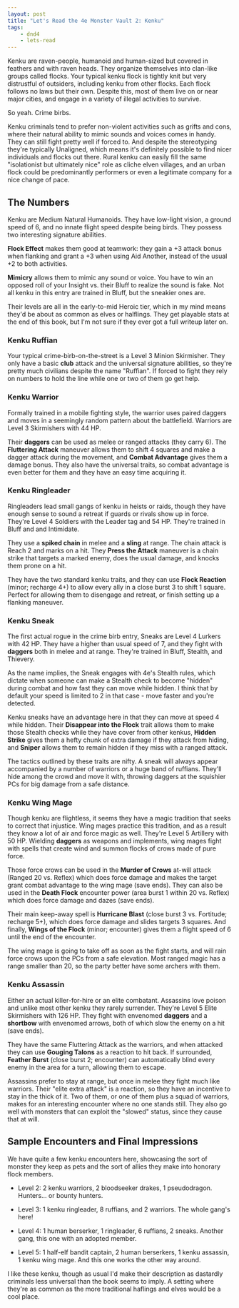 ```yaml
---
layout: post
title: "Let's Read the 4e Monster Vault 2: Kenku"
tags:
    - dnd4
    - lets-read
---
```


Kenku are raven-people, humanoid and human-sized but covered in feathers and
with raven heads. They organize themselves into clan-like groups called
flocks. Your typical kenku flock is tightly knit but very distrustful of
outsiders, including kenku from other flocks. Each flock follows no laws but
their own. Despite this, most of them live on or near major cities, and engage
in a variety of illegal activities to survive.

So yeah. Crime birbs.

Kenku criminals tend to prefer non-violent activities such as grifts and cons,
where their natural ability to mimic sounds and voices comes in handy. They can
still fight pretty well if forced to. And despite the stereotyping they're
typically Unaligned, which means it's definitely possible to find nicer
individuals and flocks out there. Rural kenku can easily fill the same
"isolationist but ultimately nice" role as cliche elven villages, and an urban
flock could be predominantly performers or even a legitimate company for a nice
change of pace.

## The Numbers

Kenku are Medium Natural Humanoids. They have low-light vision, a ground speed
of 6, and no innate flight speed despite being birds. They possess two
interesting signature abilities.

**Flock Effect** makes them good at teamwork: they gain a +3 attack bonus when
flanking and grant a +3 when using Aid Another, instead of the usual +2 to both
activities.

**Mimicry** allows them to mimic any sound or voice. You have to win an opposed
roll of your Insight vs. their Bluff to realize the sound is fake. Not all kenku
in this entry are trained in Bluff, but the sneakier ones are.

Their levels are all in the early-to-mid Heroic tier, which in my mind means
they'd be about as common as elves or halflings. They get playable stats at the
end of this book, but I'm not sure if they ever got a full writeup later on.

### Kenku Ruffian

Your typical crime-birb-on-the-street is a Level 3 Minion Skirmisher. They only
have a basic **club** attack and the universal signature abilities, so they're
pretty much civilians despite the name "Ruffian". If forced to fight they rely
on numbers to hold the line while one or two of them go get help.

### Kenku Warrior

Formally trained in a mobile fighting style, the warrior uses paired daggers and
moves in a seemingly random pattern about the battlefield. Warriors are Level 3
Skirmishers with 44 HP.

Their **daggers** can be used as melee or ranged attacks (they carry 6). The
**Fluttering Attack** maneuver allows them to shift 4 squares and make a dagger
attack during the movement, and **Combat Advantage** gives them a damage
bonus. They also have the universal traits, so combat advantage is even better
for them and they have an easy time acquiring it.

### Kenku Ringleader

Ringleaders lead small gangs of kenku in heists or raids, though they have
enough sense to sound a retreat if guards or rivals show up in force. They're
Level 4 Soldiers with the Leader tag and 54 HP. They're trained in Bluff and
and Intimidate.

They use a **spiked chain** in melee and a **sling** at range. The chain attack
is Reach 2 and marks on a hit. They **Press the Attack** maneuver is a chain
strike that targets a marked enemy, does the usual damage, and knocks them prone
on a hit.

They have the two standard kenku traits, and they can use **Flock Reaction**
(minor; recharge 4+) to allow every ally in a close burst 3 to shift 1
square. Perfect for allowing them to disengage and retreat, or finish setting up
a flanking maneuver.

### Kenku Sneak

The first actual rogue in the crime birb entry, Sneaks are Level 4 Lurkers with
42 HP. They have a higher than usual speed of 7, and they fight with **daggers**
both in melee and at range. They're trained in Bluff, Stealth, and Thievery.

As the name implies, the Sneak engages with 4e's Stealth rules, which dictate
when someone can make a Stealth check to become "hidden" during combat and how
fast they can move while hidden. I think that by default your speed is limited
to 2 in that case - move faster and you're detected.

Kenku sneaks have an advantage here in that they can move at speed 4 while
hidden. Their **Disappear into the Flock** trait allows them to make those
Stealth checks while they have cover from other kenkus, **Hidden Strike** gives
them a hefty chunk of extra damage if they attack from hiding, and **Sniper**
allows them to remain hidden if they miss with a ranged attack.

The tactics outlined by these traits are nifty. A sneak will always appear
accompanied by a number of warriors or a huge band of ruffians. They'll hide
among the crowd and move it with, throwing daggers at the squishier PCs for big
damage from a safe distance.

### Kenku Wing Mage

Though kenku are flightless, it seems they have a magic tradition that seeks to
correct that injustice. Wing mages practice this tradition, and as a result they
know a lot of air and force magic as well. They're Level 5 Artillery with 50
HP. Wielding **daggers** as weapons and implements, wing mages fight with spells
that create wind and summon flocks of crows made of pure force.

Those force crows can be used in the **Murder of Crows** at-will attack (Ranged
20 vs. Reflex) which does force damage and makes the target grant combat
advantage to the wing mage (save ends). They can also be used in the **Death
Flock** encounter power (area burst 1 within 20 vs. Reflex) which does force
damage and dazes (save ends).

Their main keep-away spell is **Hurricane Blast** (close burst 3 vs. Fortitude;
recharge 5+), which does force damage and slides targets 3 squares. And finally,
**Wings of the Flock** (minor; encounter) gives them a flight speed of 6 until
the end of the encounter.

The wing mage is going to take off as soon as the fight starts, and will rain
force crows upon the PCs from a safe elevation. Most ranged magic has a range
smaller than 20, so the party better have some archers with them.

### Kenku Assassin

Either an actual killer-for-hire or an elite combatant. Assassins love poison
and unlike most other kenku they rarely surrender. They're Level 5 Elite
Skirmishers with 126 HP. They fight with envenomed **daggers** and a
**shortbow** with envenomed arrows, both of which slow the enemy on a hit (save
ends).

They have the same Fluttering Attack as the warriors, and when attacked they can
use **Gouging Talons** as a reaction to hit back. If surrounded, **Feather
Burst** (close burst 2; encounter) can automatically blind every enemy in the
area for a turn, allowing them to escape.

Assassins prefer to stay at range, but once in melee they fight much like
warriors. Their "elite extra attack" is a reaction, so they have an incentive to
stay in the thick of it. Two of them, or one of them plus a squad of warriors,
makes for an interesting encounter where no one stands still. They also go well
with monsters that can exploit the "slowed" status, since they cause that at
will.

## Sample Encounters and Final Impressions

We have quite a few kenku encounters here, showcasing the sort of monster they
keep as pets and the sort of allies they make into honorary flock members.

- Level 2: 2 kenku warriors, 2 bloodseeker drakes, 1 pseudodragon. Hunters... or
  bounty hunters.

- Level 3: 1 kenku ringleader, 8 ruffians, and 2 warriors. The whole gang's
  here!

- Level 4: 1 human berserker, 1 ringleader, 6 ruffians, 2 sneaks. Another gang,
  this one with an adopted member.

- Level 5: 1 half-elf bandit captain, 2 human berserkers, 1 kenku assassin, 1
  kenku wing mage. And this one works the other way around.

I like these kenku, though as usual I'd make their description as dastardly
criminals less universal than the book seems to imply. A setting where they're
as common as the more traditional haflings and elves would be a cool place.
